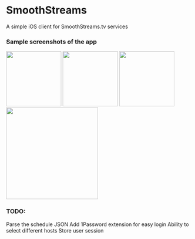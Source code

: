 # SmoothStreams

A simple iOS client for SmoothStreams.tv services

### Sample screenshots of the app

<img src="https://github.com/ohhmaar/smoothstreams_iOS/blob/master/Screenshots/IMG_0226.PNG" width="150">
<img src="https://github.com/ohhmaar/smoothstreams_iOS/blob/master/Screenshots/IMG_0227.PNG" width="150">
<img src="https://github.com/ohhmaar/smoothstreams_iOS/blob/master/Screenshots/IMG_0228.PNG" width="150">
<img src="https://github.com/ohhmaar/smoothstreams_iOS/blob/master/Screenshots/IMG_0229.PNG" width="250">

### TODO:
Parse the schedule JSON
Add 1Password extension for easy login
Ability to select different hosts
Store user session
